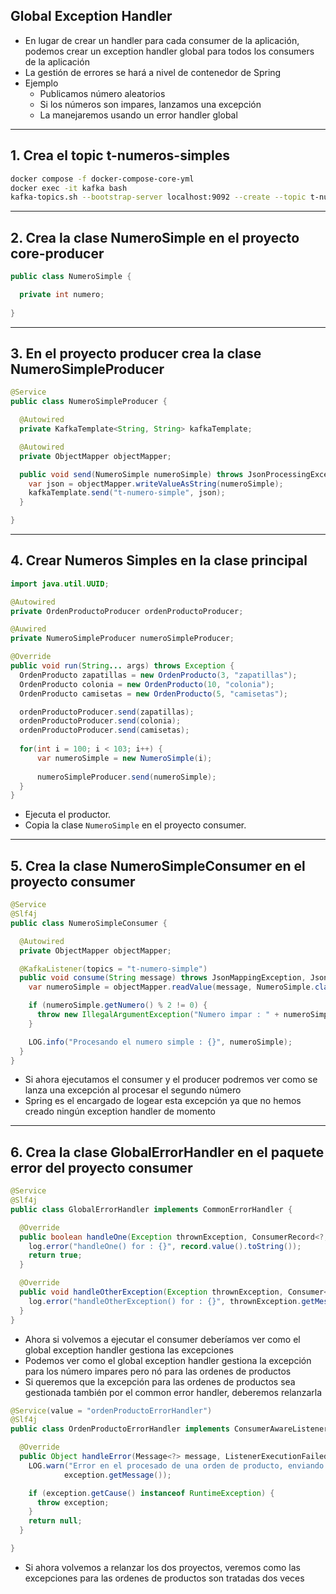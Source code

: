 ## Global Exception Handler
- En lugar de crear un handler para cada consumer de la aplicación, podemos crear un exception handler global para todos los consumers de la aplicación
- La gestión de errores se hará a nivel de contenedor de Spring
- Ejemplo
  - Publicamos número aleatorios
  - Si los números son impares, lanzamos una excepción
  - La manejaremos usando un error handler global

---

## 1. Crea el topic t-numeros-simples

```bash
docker compose -f docker-compose-core-yml
docker exec -it kafka bash
kafka-topics.sh --bootstrap-server localhost:9092 --create --topic t-numero-simple --partitions 1
```

---

## 2. Crea la clase NumeroSimple en el proyecto core-producer

```java
public class NumeroSimple {

  private int numero;
    
}
```

---

## 3. En el proyecto producer crea la clase NumeroSimpleProducer

```java
@Service
public class NumeroSimpleProducer {

  @Autowired
  private KafkaTemplate<String, String> kafkaTemplate;

  @Autowired
  private ObjectMapper objectMapper;

  public void send(NumeroSimple numeroSimple) throws JsonProcessingException {
    var json = objectMapper.writeValueAsString(numeroSimple);
    kafkaTemplate.send("t-numero-simple", json);
  }

}
```

---

## 4. Crear Numeros Simples en la clase principal

```java
import java.util.UUID;

@Autowired
private OrdenProductoProducer ordenProductoProducer;

@Auwired
private NumeroSimpleProducer numeroSimpleProducer;

@Override
public void run(String... args) throws Exception {
  OrdenProducto zapatillas = new OrdenProducto(3, "zapatillas");
  OrdenProducto colonia = new OrdenProducto(10, "colonia");
  OrdenProducto camisetas = new OrdenProducto(5, "camisetas");

  ordenProductoProducer.send(zapatillas);
  ordenProductoProducer.send(colonia);
  ordenProductoProducer.send(camisetas);
  
  for(int i = 100; i < 103; i++) {
      var numeroSimple = new NumeroSimple(i);
      
      numeroSimpleProducer.send(numeroSimple);
  }
}
```

- Ejecuta el productor.
- Copia la clase `NumeroSimple` en el proyecto consumer.

---

## 5. Crea la clase NumeroSimpleConsumer en el proyecto consumer

```java
@Service
@Slf4j
public class NumeroSimpleConsumer {

  @Autowired
  private ObjectMapper objectMapper;

  @KafkaListener(topics = "t-numero-simple")
  public void consume(String message) throws JsonMappingException, JsonProcessingException {
    var numeroSimple = objectMapper.readValue(message, NumeroSimple.class);

    if (numeroSimple.getNumero() % 2 != 0) {
      throw new IllegalArgumentException("Numero impar : " + numeroSimple.getNumero());
    }

    LOG.info("Procesando el numero simple : {}", numeroSimple);
  }
}

```

- Si ahora ejecutamos el consumer y el producer podremos ver como se lanza una excepción al procesar el segundo número
- Spring es el encargado de logear esta excepción ya que no hemos creado ningún exception handler de momento

---

## 6. Crea la clase GlobalErrorHandler en el paquete error del proyecto consumer

```java
@Service
@Slf4j
public class GlobalErrorHandler implements CommonErrorHandler {

  @Override
  public boolean handleOne(Exception thrownException, ConsumerRecord<?, ?> record, Consumer<?, ?> consumer, MessageListenerContainer container) {
    log.error("handleOne() for : {}", record.value().toString());
    return true;
  }

  @Override
  public void handleOtherException(Exception thrownException, Consumer<?, ?> consumer, MessageListenerContainer container, boolean batchListener) {
    log.error("handleOtherException() for : {}", thrownException.getMessage());
  }
}
```

- Ahora si volvemos a ejecutar el consumer deberíamos ver como el global exception handler gestiona las excepciones
- Podemos ver como el global exception handler gestiona la excepción para los número impares pero nó para las ordenes de productos
- Si queremos que la excepción para las ordenes de productos sea gestionada también por el common error handler, deberemos relanzarla


```java
@Service(value = "ordenProductoErrorHandler")
@Slf4j
public class OrdenProductoErrorHandler implements ConsumerAwareListenerErrorHandler {

  @Override
  public Object handleError(Message<?> message, ListenerExecutionFailedException exception, Consumer<?, ?> consumer) {
    LOG.warn("Error en el procesado de una orden de producto, enviando el error a ElasticSearch : {}, causa : {}", message.getPayload(),
            exception.getMessage());

    if (exception.getCause() instanceof RuntimeException) {
      throw exception;
    }
    return null;
  }

}
```

- Si ahora volvemos a relanzar los dos proyectos, veremos como las excepciones para las ordenes de productos son tratadas dos veces

